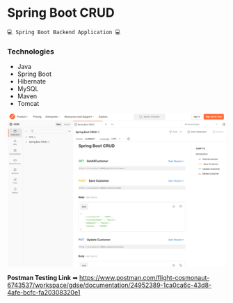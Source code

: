 # Spring Boot CRUD

    💻 Spring Boot Backend Application 💻

<h3>Technologies</h3>

* Java
* Spring Boot
* Hibernate
* MySQL
* Maven
* Tomcat

![img.png](img.png)

**Postman Testing Link** ➡ https://www.postman.com/flight-cosmonaut-6743537/workspace/gdse/documentation/24952389-1ca0ca6c-43d8-4afe-bcfc-fa20308320e1
